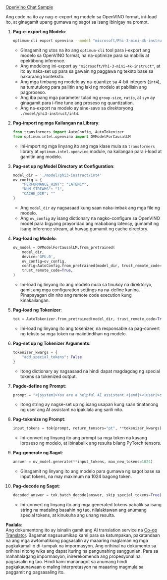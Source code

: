 <!--
CO_OP_TRANSLATOR_METADATA:
{
  "original_hash": "a2a54312eea82ac654fb0f6d39b1f772",
  "translation_date": "2025-07-16T23:06:25+00:00",
  "source_file": "md/02.Application/01.TextAndChat/Phi3/E2E_OpenVino_Chat.md",
  "language_code": "tl"
}
-->
[OpenVino Chat Sample](../../../../../../code/06.E2E/E2E_OpenVino_Chat_Phi3-instruct.ipynb)

Ang code na ito ay nag-e-export ng modelo sa OpenVINO format, ini-load ito, at ginagamit upang gumawa ng sagot sa isang ibinigay na prompt.

1. **Pag-e-export ng Modelo**:
   ```bash
   optimum-cli export openvino --model "microsoft/Phi-3-mini-4k-instruct" --task text-generation-with-past --weight-format int4 --group-size 128 --ratio 0.6 --sym --trust-remote-code ./model/phi3-instruct/int4
   ```
   - Ginagamit ng utos na ito ang `optimum-cli` tool para i-export ang modelo sa OpenVINO format, na na-optimize para sa mabilis at epektibong inference.
   - Ang modelong ini-export ay `"microsoft/Phi-3-mini-4k-instruct"`, at ito ay naka-set up para sa gawain ng paggawa ng teksto base sa nakaraang konteksto.
   - Ang mga timbang ng modelo ay na-quantize sa 4-bit integers (`int4`), na tumutulong para paliitin ang laki ng modelo at pabilisin ang pagproseso.
   - Ang iba pang mga parameter tulad ng `group-size`, `ratio`, at `sym` ay ginagamit para i-fine tune ang proseso ng quantization.
   - Ang na-export na modelo ay sine-save sa direktoryong `./model/phi3-instruct/int4`.

2. **Pag-import ng mga Kailangan na Library**:
   ```python
   from transformers import AutoConfig, AutoTokenizer
   from optimum.intel.openvino import OVModelForCausalLM
   ```
   - Ini-import ng mga linyang ito ang mga klase mula sa `transformers` library at `optimum.intel.openvino` module, na kailangan para i-load at gamitin ang modelo.

3. **Pag-set up ng Model Directory at Configuration**:
   ```python
   model_dir = './model/phi3-instruct/int4'
   ov_config = {
       "PERFORMANCE_HINT": "LATENCY",
       "NUM_STREAMS": "1",
       "CACHE_DIR": ""
   }
   ```
   - Ang `model_dir` ay nagsasaad kung saan naka-imbak ang mga file ng modelo.
   - Ang `ov_config` ay isang dictionary na nagko-configure sa OpenVINO model para bigyang prayoridad ang mababang latency, gumamit ng isang inference stream, at huwag gumamit ng cache directory.

4. **Pag-load ng Modelo**:
   ```python
   ov_model = OVModelForCausalLM.from_pretrained(
       model_dir,
       device='GPU.0',
       ov_config=ov_config,
       config=AutoConfig.from_pretrained(model_dir, trust_remote_code=True),
       trust_remote_code=True,
   )
   ```
   - Ini-load ng linyang ito ang modelo mula sa tinukoy na direktoryo, gamit ang mga configuration settings na na-define kanina. Pinapayagan din nito ang remote code execution kung kinakailangan.

5. **Pag-load ng Tokenizer**:
   ```python
   tok = AutoTokenizer.from_pretrained(model_dir, trust_remote_code=True)
   ```
   - Ini-load ng linyang ito ang tokenizer, na responsable sa pag-convert ng teksto sa mga token na maiintindihan ng modelo.

6. **Pag-set up ng Tokenizer Arguments**:
   ```python
   tokenizer_kwargs = {
       "add_special_tokens": False
   }
   ```
   - Itong dictionary ay nagsasaad na hindi dapat magdagdag ng special tokens sa tokenized output.

7. **Pagde-define ng Prompt**:
   ```python
   prompt = "<|system|>You are a helpful AI assistant.<|end|><|user|>can you introduce yourself?<|end|><|assistant|>"
   ```
   - Itong string ay nagse-set up ng isang usapan kung saan tinatanong ng user ang AI assistant na ipakilala ang sarili nito.

8. **Pag-tokenize ng Prompt**:
   ```python
   input_tokens = tok(prompt, return_tensors="pt", **tokenizer_kwargs)
   ```
   - Ini-convert ng linyang ito ang prompt sa mga token na kayang iproseso ng modelo, at ibinabalik ang resulta bilang PyTorch tensors.

9. **Pag-generate ng Sagot**:
   ```python
   answer = ov_model.generate(**input_tokens, max_new_tokens=1024)
   ```
   - Ginagamit ng linyang ito ang modelo para gumawa ng sagot base sa input tokens, na may maximum na 1024 bagong token.

10. **Pag-decode ng Sagot**:
    ```python
    decoded_answer = tok.batch_decode(answer, skip_special_tokens=True)[0]
    ```
    - Ini-convert ng linyang ito ang mga generated tokens pabalik sa isang string na madaling basahin ng tao, nilalaktawan ang anumang special tokens, at kinukuha ang unang resulta.

**Paalala**:  
Ang dokumentong ito ay isinalin gamit ang AI translation service na [Co-op Translator](https://github.com/Azure/co-op-translator). Bagamat nagsusumikap kami para sa katumpakan, pakatandaan na ang mga awtomatikong pagsasalin ay maaaring maglaman ng mga pagkakamali o di-tumpak na impormasyon. Ang orihinal na dokumento sa orihinal nitong wika ang dapat ituring na pangunahing sanggunian. Para sa mahahalagang impormasyon, inirerekomenda ang propesyonal na pagsasalin ng tao. Hindi kami mananagot sa anumang hindi pagkakaunawaan o maling interpretasyon na maaaring magmula sa paggamit ng pagsasaling ito.